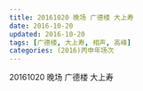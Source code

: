 ```yaml
---
title: 20161020 晚场 广德楼 大上寿
date: 2016-10-20
updated: 2016-10-20
tags: [广德楼, 大上寿, 相声, 高峰] 
categories: (2016)丙申年场次 
---
```

20161020 晚场 广德楼 大上寿
